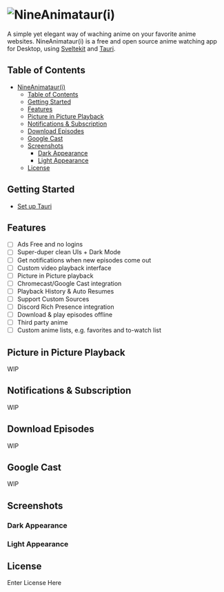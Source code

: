 # ![NineAnimataur(i)](Misc/Media/nineanimator_banner.jpg)

<!-- add buttons here -->

A simple yet elegant way of waching anime on your favorite anime websites.
NineAnimataur(i) is a free and open source anime watching app for Desktop, using [Sveltekit](https://github.com/sveltejs/kit) and [Tauri](https://github.com/tauri-apps/tauri).

## Table of Contents

- [NineAnimataur(i)](/#)
  - [Table of Contents](#table-of-contents)
  - [Getting Started](#getting-started)
  - [Features](#features)
  - [Picture in Picture Playback](#picture-in-picture-playback)
  - [Notifications & Subscription](#notifications--subscription)
  - [Download Episodes](#download-episodes)
  - [Google Cast](#google-cast)
  - [Screenshots](#screenshots)
    - [Dark Appearance](#dark-appearance)
    - [Light Appearance](#light-appearance)
  - [License](#license)

## Getting Started
- [Set up Tauri](https://tauri.app/v1/guides/getting-started/prerequisites)
## Features

- [ ] Ads Free and no logins
- [ ] Super-duper clean UIs + Dark Mode
- [ ] Get notifications when new episodes come out
- [ ] Custom video playback interface
- [ ] Picture in Picture playback
- [ ] Chromecast/Google Cast integration
- [ ] Playback History & Auto Resumes
- [ ] Support Custom Sources
- [ ] Discord Rich Presence integration
- [ ] Download & play episodes offline
- [ ] Third party anime
- [ ] Custom anime lists, e.g. favorites and to-watch list

## Picture in Picture Playback

WIP

## Notifications & Subscription

WIP

## Download Episodes

WIP

## Google Cast

WIP

## Screenshots

### Dark Appearance

### Light Appearance

## License

Enter License Here
